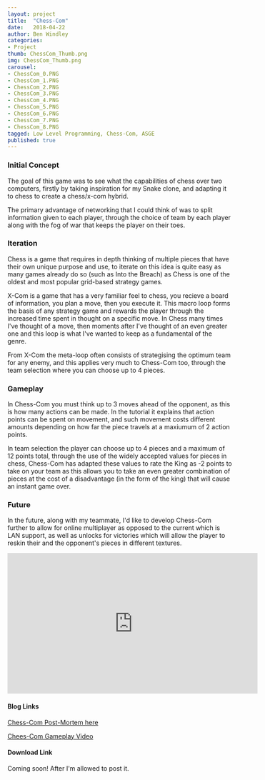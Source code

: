 ```yaml
---
layout: project
title:  "Chess-Com"
date:   2018-04-22
author: Ben Windley
categories:
- Project
thumb: ChessCom_Thumb.png
img: ChessCom_Thumb.png
carousel:
- ChessCom_0.PNG
- ChessCom_1.PNG
- ChessCom_2.PNG
- ChessCom_3.PNG
- ChessCom_4.PNG
- ChessCom_5.PNG
- ChessCom_6.PNG
- ChessCom_7.PNG
- ChessCom_8.PNG
tagged: Low Level Programming, Chess-Com, ASGE
published: true
---
```


### Initial Concept

The goal of this game was to see what the capabilities of chess over two computers, firstly by taking inspiration for my Snake clone, and adapting it to chess to create a chess/x-com hybrid. 

The primary advantage of networking that I could think of was to split information given to each player, through the choice of team by each player along with the fog of war that keeps the player on their toes.

### Iteration

Chess is a game that requires in depth thinking of multiple pieces that have their own unique purpose and use, to iterate on this idea is quite easy as many games already do so (such as Into the Breach) as Chess is one of the oldest and most popular grid-based strategy games. 

X-Com is a game that has a very familiar feel to chess, you recieve a board of information, you plan a move, then you execute it. This macro loop forms the basis of any strategy game and rewards the player through the increased time spent in thought on a specific move. In Chess many times I've thought of a move, then moments after I've thought of an even greater one and this loop is what I've wanted to keep as a fundamental of the genre. 

From X-Com the meta-loop often consists of strategising the optimum team for any enemy, and this applies very much to Chess-Com too, through the team selection where you can choose up to 4 pieces.

### Gameplay

In Chess-Com you must think up to 3 moves ahead of the opponent, as this is how many actions can be made. In the tutorial it explains that action points can be spent on movement, and such movement costs different amounts depending on how far the piece travels at a maxiumum of 2 action points. 

In team selection the player can choose up to 4 pieces and a maximum of 12 points total, through the use of the widely accepted values for pieces in chess, Chess-Com has adapted these values to rate the King as -2 points to take on your team as this allows you to take an even greater combination of pieces at the cost of a disadvantage (in the form of the king) that will cause an instant game over.

### Future

In the future, along with my teammate, I'd like to develop Chess-Com further to allow for online multiplayer as opposed to the current which is LAN support, as well as unlocks for victories which will allow the player to reskin their and the opponent's pieces in different textures. 

<p style="text-align: center">
<iframe width="560" height="315" src="https://www.youtube.com/embed/ew7uesuGA7E?rel=0&amp;showinfo=0" frameborder="0" allow="autoplay; encrypted-media" allowfullscreen></iframe>
</p>

#### Blog Links
[Chess-Com Post-Mortem here](https://benwindley.github.io/blog/low-level%20programming/chess-com/ChessCom_PostMortem)

[Chees-Com Gameplay Video](https://www.youtube.com/watch?v=ew7uesuGA7E)

#### Download Link
Coming soon! After I'm allowed to post it.
